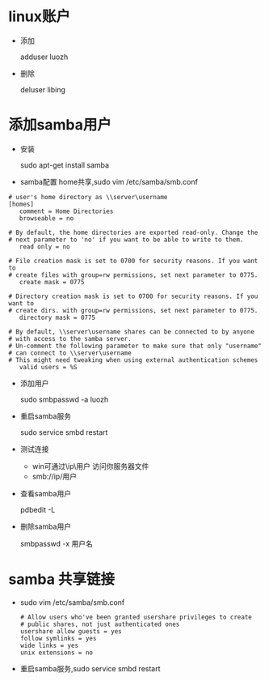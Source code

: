 # linux账户

* 添加

    adduser luozh

* 删除

    deluser libing

# 添加samba用户

* 安装

    sudo apt-get install samba

* samba配置 home共享,sudo vim /etc/samba/smb.conf 
```
# user's home directory as \\server\username
[homes]
   comment = Home Directories
   browseable = no

# By default, the home directories are exported read-only. Change the
# next parameter to 'no' if you want to be able to write to them.
   read only = no

# File creation mask is set to 0700 for security reasons. If you want to
# create files with group=rw permissions, set next parameter to 0775.
   create mask = 0775

# Directory creation mask is set to 0700 for security reasons. If you want to
# create dirs. with group=rw permissions, set next parameter to 0775.
   directory mask = 0775

# By default, \\server\username shares can be connected to by anyone
# with access to the samba server.
# Un-comment the following parameter to make sure that only "username"
# can connect to \\server\username
# This might need tweaking when using external authentication schemes
   valid users = %S

```

* 添加用户

    sudo smbpasswd -a luozh

* 重启samba服务

    sudo service smbd restart

* 测试连接

    * win可通过\\ip\用户 访问你服务器文件
    * smb://ip/用户

* 查看samba用户

    pdbedit -L

* 删除samba用户

    smbpasswd -x   用户名

# samba 共享链接

* sudo vim /etc/samba/smb.conf
    ```
    # Allow users who've been granted usershare privileges to create
    # public shares, not just authenticated ones
    usershare allow guests = yes
    follow symlinks = yes
    wide links = yes
    unix extensions = no
    ```

* 重启samba服务,sudo service smbd restart
